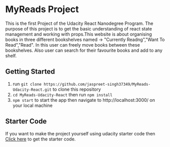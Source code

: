# MyReads Project

This is the first Project of the Udacity React Nanodegree Program. The purpose of this project is to get the basic understanding of react state management and working with props.This website is about organising books in three different bookshelves named -> "Currently Readng","Want To Read","Read". In this user can freely move books between these bookshelves. Also user can search for their favourite books and add to any shelf.



## Getting Started

1. run `git clone https://github.com/jaspreet-singh37349/MyReads-Udacity-React.git` to clone this repository
2. `cd MyReads-Udacity-React` then run `npm install`
3. `npm start` to start the app then navigate to http://localhost:3000/ on your local machine


## Starter Code

If you want to make the project yourself using udacity starter code then [Click here](https://github.com/udacity/reactnd-project-myreads-starter) to get the starter code.
